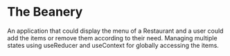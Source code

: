 # The Beanery

An application that could display the menu of a Restaurant and a user could add the items or remove them according to their need. Managing multiple states using useReducer and useContext for globally accessing the items.
